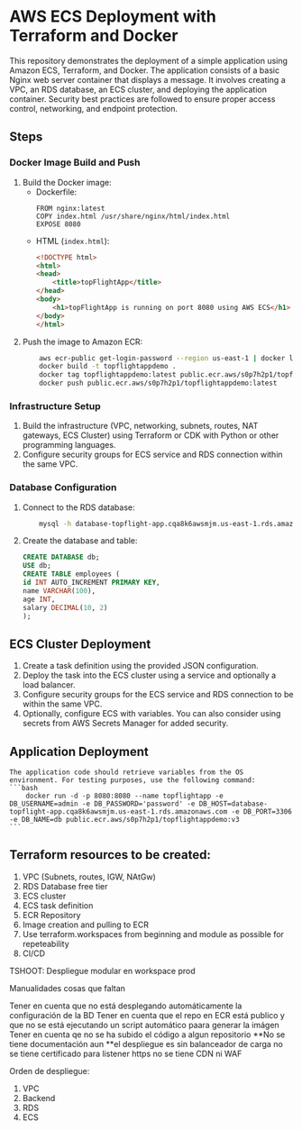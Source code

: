 # AWS ECS Deployment with Terraform and Docker

This repository demonstrates the deployment of a simple application using Amazon ECS, Terraform, and Docker. The application consists of a basic Nginx web server container that displays a message. It involves creating a VPC, an RDS database, an ECS cluster, and deploying the application container. Security best practices are followed to ensure proper access control, networking, and endpoint protection.

## Steps

### Docker Image Build and Push

1. Build the Docker image:
    - Dockerfile:
      ```
      FROM nginx:latest
      COPY index.html /usr/share/nginx/html/index.html
      EXPOSE 8080
      ```
    - HTML (`index.html`):
      ```html
      <!DOCTYPE html>
      <html>
      <head>
          <title>topFlightApp</title>
      </head>
      <body>
          <h1>topFlightApp is running on port 8080 using AWS ECS</h1>
      </body>
      </html>
      ```
2. Push the image to Amazon ECR:
    ```bash
        aws ecr-public get-login-password --region us-east-1 | docker login --username AWS --password-stdin public.ecr.aws/s0p7h2p1
        docker build -t topflightappdemo .
        docker tag topflightappdemo:latest public.ecr.aws/s0p7h2p1/topflightappdemo:latest
        docker push public.ecr.aws/s0p7h2p1/topflightappdemo:latest
    ```

### Infrastructure Setup

1. Build the infrastructure (VPC, networking, subnets, routes, NAT gateways, ECS Cluster) using Terraform or CDK with Python or other programming languages.
2. Configure security groups for ECS service and RDS connection within the same VPC.

### Database Configuration

1. Connect to the RDS database:

    ```bash
        mysql -h database-topflight-app.cqa8k6awsmjm.us-east-1.rds.amazonaws.com -u admin -p
    
    ```

2. Create the database and table:
    ```sql
    CREATE DATABASE db;
    USE db;
    CREATE TABLE employees (
    id INT AUTO_INCREMENT PRIMARY KEY,
    name VARCHAR(100),
    age INT,
    salary DECIMAL(10, 2)
    );
    ```

## ECS Cluster Deployment

1. Create a task definition using the provided JSON configuration.
2. Deploy the task into the ECS cluster using a service and optionally a load balancer.
3. Configure security groups for the ECS service and RDS connection to be within the same VPC.
4. Optionally, configure ECS with variables. You can also consider using secrets from AWS Secrets Manager for added security.

## Application Deployment
    
    The application code should retrieve variables from the OS environment. For testing purposes, use the following command:
    ```bash
        docker run -d -p 8080:8080 --name topflightapp -e DB_USERNAME=admin -e DB_PASSWORD='password' -e DB_HOST=database-topflight-app.cqa8k6awsmjm.us-east-1.rds.amazonaws.com -e DB_PORT=3306 -e DB_NAME=db public.ecr.aws/s0p7h2p1/topflightappdemo:v3
    ```


## Terraform resources to be created:

1. VPC (Subnets, routes, IGW, NAtGw)
2. RDS Database free tier
3. ECS cluster
4. ECS task definition
5. ECR Repository
6. Image creation and pulling to ECR
7. Use terraform.workspaces from beginning and module as possible for repeteability 
8. CI/CD


TSHOOT: Despliegue modular en workspace prod


Manualidades cosas que faltan

Tener en cuenta que no está desplegando automáticamente la configuración de la BD
Tener en cuenta que el repo en ECR está publico y que no se está ejecutando un script automático paara generar la imágen
Tener en cuenta qe no se ha subido el código a algun repositorio
**No se tiene documentación aun
**el  despliegue  es sin balanceador de carga
no se tiene certificado para listener https 
no se tiene CDN ni WAF


Orden de despliegue: 

1. VPC
2. Backend
3. RDS
4. ECS



